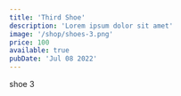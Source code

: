 ```yaml
---
title: 'Third Shoe'
description: 'Lorem ipsum dolor sit amet'
image: '/shop/shoes-3.png'
price: 100
available: true
pubDate: 'Jul 08 2022'
---
```


shoe 3